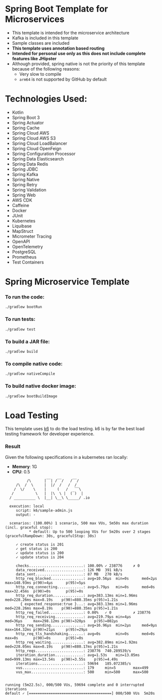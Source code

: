 # Spring Boot Template for Microservices

- This template is intended for the microservice architecture
- Kafka is included in this template
- Sample classes are included
- **This template uses annotation based routing**
- **Intended for personal use only as this does not include complete features like JHipster**
- Although provided, spring native is not the priority of this template because of the following reasons:
    - Very slow to compile
    - `arm64` is not supported by GitHub by default

# Technologies Used:

- Kotlin
- Spring Boot 3
- Spring Actuator
- Spring Cache
- Spring Cloud AWS
- Spring Cloud AWS S3
- Spring Cloud LoadBalancer
- Spring Cloud OpenFeign
- Spring Configuration Processor
- Spring Data Elasticsearch
- Spring Data Redis
- Spring JDBC
- Spring Kafka
- Spring Native
- Spring Retry
- Spring Validation
- Spring Web
- AWS CDK
- Caffeine
- Docker
- JUnit
- Kubernetes
- Liquibase
- MapStruct
- Micrometer Tracing
- OpenAPI
- OpenTelemetry
- PostgreSQL
- Prometheus
- Test Containers

# Spring Microservice Template

### To run the code:

`./gradlew bootRun`

### To run tests:

`./gradlew test`

### To build a JAR file:

`./gradlew build`

### To compile native code:

`./gradlew nativeCompile`

### To build native docker image:

`./gradlew bootBuildImage`

# Load Testing

This template uses [k6](https://grafana.com/docs/k6/latest/) to do the load testing. k6 is by far the best load testing
framework for developer experience.

### Result

Given the following specifications in a kubernetes ran locally:

- **Memory**: 1G
- **CPU**: 0.5

```
          /\      |‾‾| /‾‾/   /‾‾/   
     /\  /  \     |  |/  /   /  /    
    /  \/    \    |     (   /   ‾‾\  
   /          \   |  |\  \ |  (‾)  | 
  / __________ \  |__| \__\ \_____/ .io

  execution: local
     script: k6/sample-admin.js
     output: -

  scenarios: (100.00%) 1 scenario, 500 max VUs, 5m50s max duration (incl. graceful stop):
           * default: Up to 500 looping VUs for 5m20s over 2 stages (gracefulRampDown: 30s, gracefulStop: 30s)

     ✓ create status is 201
     ✓ get status is 200
     ✓ update status is 200
     ✓ update status is 204

     checks.........................: 100.00% ✓ 238776     ✗ 0     
     data_received..................: 126 MB  391 kB/s
     data_sent......................: 87 MB   270 kB/s
     http_req_blocked...............: avg=10.56µs  min=0s      med=2µs      max=148.93ms p(90)=4µs      p(95)=5µs  
     http_req_connecting............: avg=5.79µs   min=0s      med=0s       max=32.45ms  p(90)=0s       p(95)=0s   
     http_req_duration..............: avg=383.13ms min=1.96ms  med=228.26ms max=8.19s    p(90)=880.35ms p(95)=1.21s
       { expected_response:true }...: avg=383.13ms min=1.96ms  med=228.26ms max=8.19s    p(90)=880.35ms p(95)=1.21s
     http_req_failed................: 0.00%   ✓ 0          ✗ 238776
     http_req_receiving.............: avg=219.79µs min=4µs     med=36µs     max=298.12ms p(90)=320µs    p(95)=802µs
     http_req_sending...............: avg=16.96µs  min=2µs     med=9µs      max=164.32ms p(90)=21µs     p(95)=29µs 
     http_req_tls_handshaking.......: avg=0s       min=0s      med=0s       max=0s       p(90)=0s       p(95)=0s   
     http_req_waiting...............: avg=382.89ms min=1.92ms  med=228.05ms max=8.19s    p(90)=880.17ms p(95)=1.21s
     http_reqs......................: 238776  740.289539/s
     iteration_duration.............: avg=1.53s    min=13.05ms med=999.13ms max=13.54s   p(90)=3.55s    p(95)=4.49s
     iterations.....................: 59694   185.072385/s
     vus............................: 179     min=5        max=499 
     vus_max........................: 500     min=500      max=500 


running (5m22.5s), 000/500 VUs, 59694 complete and 0 interrupted iterations
default ✓ [======================================] 000/500 VUs  5m20s
```
